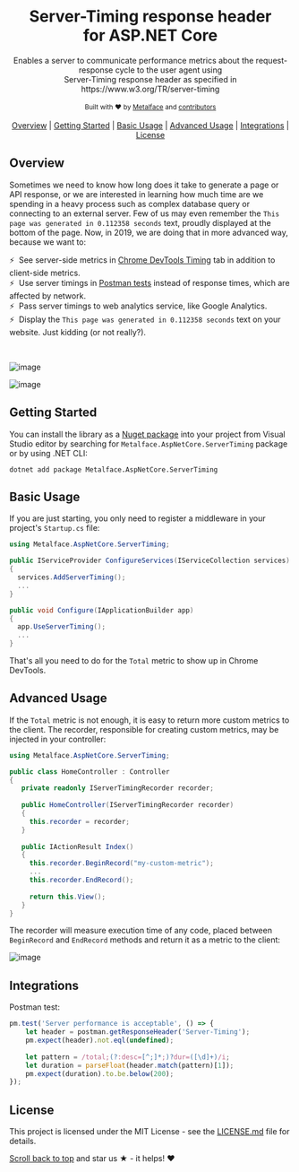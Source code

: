 <div align="center">
  <img alt="" src="https://user-images.githubusercontent.com/102076/52376950-23627380-2a6c-11e9-83d3-86085c3b3653.png"/>
</div>
<h1 align="center">Server-Timing response header<br/>for ASP.NET Core</h1>
<div align="center">
  Enables a server to communicate performance metrics about the request-response cycle to the user agent using<br/>Server-Timing response header as specified in https://www.w3.org/TR/server-timing
</div>
<div align="center">
  <img alt="" src="https://travis-ci.org/metalface-oss/aspnetcore-servertiming.svg?branch=master"/>
  <img alt="" src="https://buildstats.info/nuget/Metalface.AspNetCore.ServerTiming"/>
</div>
<div align="center">
  <sub>Built with ❤︎ by 
  <a href="https://www.metalface.com">Metalface</a> and
  <a href="https://github.com/metalface-oss/aspnetcore-servertiming/graphs/contributors">
    contributors
  </a>
  </sub>
</div>
<br/>
<div align="center">
    <a href="#overview">Overview</a> |
    <a href="#getting-started">Getting Started</a> |
    <a href="#basic-usage">Basic Usage</a> |
    <a href="#advanced-usage">Advanced Usage</a> |
    <a href="#integrations">Integrations</a> |
    <a href="#license">License</a> 
</div> 

## Overview
Sometimes we need to know how long does it take to generate a page or API response, or we are interested in learning how much time are we spending in a heavy process such as complex database query or connecting to an external server. Few of us may even remember the ```This page was generated in 0.112358 seconds``` text, proudly displayed at the bottom of the page.
Now, in 2019, we are doing that in more advanced way, because we want to:    

⚡&nbsp; See server-side metrics in [Chrome DevTools Timing](https://developers.google.com/web/tools/chrome-devtools/network-performance/resource-loading#view_network_timing) tab in addition to client-side metrics.    
⚡&nbsp; Use server timings in [Postman tests](https://learning.getpostman.com/docs/postman/scripts/test_scripts) instead of response times, which are affected by network.    
⚡&nbsp; Pass server timings to web analytics service, like Google Analytics.    
⚡&nbsp; Display the ```This page was generated in 0.112358 seconds``` text on your website. Just kidding (or not really?).

<br/>

![image](https://user-images.githubusercontent.com/102076/52399644-83393880-2ac5-11e9-9b0b-42b713e5fea1.png)

![image](https://user-images.githubusercontent.com/102076/52399698-a7951500-2ac5-11e9-9269-d01a0ce2b8ed.png)

## Getting Started
You can install the library as a [Nuget package](https://www.nuget.org/packages/Metalface.AspNetCore.ServerTiming) into your project from Visual Studio editor by searching for ```Metalface.AspNetCore.ServerTiming``` package or by using .NET CLI:

```console
dotnet add package Metalface.AspNetCore.ServerTiming
```

## Basic Usage
If you are just starting, you only need to register a middleware in your project's ```Startup.cs``` file:

```csharp
using Metalface.AspNetCore.ServerTiming;
```
```csharp
public IServiceProvider ConfigureServices(IServiceCollection services)
{
  services.AddServerTiming(); 
  ...
}

public void Configure(IApplicationBuilder app)
{
  app.UseServerTiming(); 
  ...
}
```

That's all you need to do for the ```Total``` metric to show up in Chrome DevTools.

## Advanced Usage
If the ```Total``` metric is not enough, it is easy to return more custom metrics to the client.
The recorder, responsible for creating custom metrics, may be injected in your controller:

```csharp
using Metalface.AspNetCore.ServerTiming;
```
```csharp
public class HomeController : Controller
{
   private readonly IServerTimingRecorder recorder;
   
   public HomeController(IServerTimingRecorder recorder)
   {
     this.recorder = recorder;
   }
   
   public IActionResult Index()
   {
     this.recorder.BeginRecord("my-custom-metric");
     ...
     this.recorder.EndRecord();
     
     return this.View();
   }
}
```

The recorder will measure execution time of any code, placed between ```BeginRecord``` and ```EndRecord``` methods and return it as a  metric to the client:

![image](https://user-images.githubusercontent.com/102076/52399547-48cf9b80-2ac5-11e9-883f-88b392409c2a.png)

## Integrations
Postman test:
```js
pm.test('Server performance is acceptable', () => {
    let header = postman.getResponseHeader('Server-Timing');
    pm.expect(header).not.eql(undefined);
    
    let pattern = /total;(?:desc=[^;]*;)?dur=([\d]+)/i;
    let duration = parseFloat(header.match(pattern)[1]);
    pm.expect(duration).to.be.below(200);
});
```

## License
This project is licensed under the MIT License - see the [LICENSE.md](../LICENSE.md) file for details.


[Scroll back to top](#js-repo-pjax-container) and star us ★ - it helps! ❤︎
